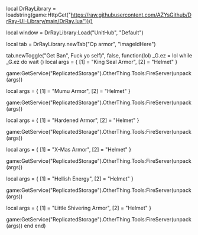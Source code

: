 local DrRayLibrary = loadstring(game:HttpGet("https://raw.githubusercontent.com/AZYsGithub/DrRay-UI-Library/main/DrRay.lua"))()

local window = DrRayLibrary:Load("UnitHub", "Default")

local tab = DrRayLibrary.newTab("Op armor", "ImageIdHere")

tab.newToggle("Get Ban", Fuck yo self)", false, function(lol)
 _G.ez = lol
while _G.ez do wait ()
   local args = {
    [1] = "King Seal Armor",
    [2] = "Helmet"
}

game:GetService("ReplicatedStorage").OtherThing.Tools:FireServer(unpack(args))

local args = {
    [1] = "Mumu Armor",
    [2] = "Helmet"
}

game:GetService("ReplicatedStorage").OtherThing.Tools:FireServer(unpack(args))

local args = {
    [1] = "Hardened Armor",
    [2] = "Helmet"
}

game:GetService("ReplicatedStorage").OtherThing.Tools:FireServer(unpack(args))

local args = {
    [1] = "X-Mas Armor",
    [2] = "Helmet"
}

game:GetService("ReplicatedStorage").OtherThing.Tools:FireServer(unpack(args))

local args = {
    [1] = "Hellish Energy",
    [2] = "Helmet"
}

game:GetService("ReplicatedStorage").OtherThing.Tools:FireServer(unpack(args))

local args = {
    [1] = "Little Shivering Armor",
    [2] = "Helmet"
}

game:GetService("ReplicatedStorage").OtherThing.Tools:FireServer(unpack(args))
end
end)